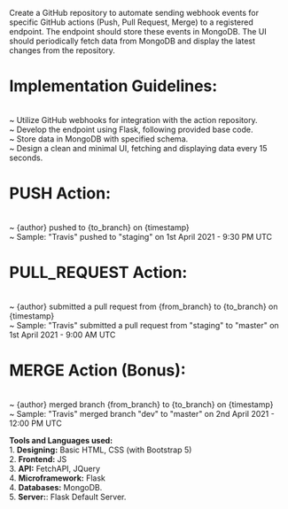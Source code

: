 Create a GitHub repository to automate sending webhook events for specific GitHub actions (Push, Pull Request, Merge) to a registered endpoint. The endpoint should store these events in MongoDB. The UI should periodically fetch data from MongoDB and display the latest changes from the repository.

# Implementation Guidelines:
<br> ~ Utilize GitHub webhooks for integration with the action repository.</b>
<br> ~ Develop the endpoint using Flask, following provided base code.</b>
<br> ~ Store data in MongoDB with specified schema.</b>
<br> ~ Design a clean and minimal UI, fetching and displaying data every 15 seconds.</b>

  # PUSH Action:
   <br> ~ {author} pushed to {to_branch} on {timestamp}</b>
   <br> ~ Sample: "Travis" pushed to "staging" on 1st April 2021 - 9:30 PM UTC</b>
  # PULL_REQUEST Action:
   <br> ~ {author} submitted a pull request from {from_branch} to {to_branch} on {timestamp}</b>
   <br> ~ Sample: "Travis" submitted a pull request from "staging" to "master" on 1st April 2021 - 9:00 AM UTC</b>
  # MERGE Action (Bonus):
   <br> ~ {author} merged branch {from_branch} to {to_branch} on {timestamp}</b>
   <br> ~ Sample: "Travis" merged branch "dev" to "master" on 2nd April 2021 - 12:00 PM UTC</b>
 
<b>Tools and Languages used:</b>
<br>1. <b>Designing:</b> Basic HTML, CSS (with Bootstrap 5)
<br>2. <b>Frontend:</b> JS
<br>3. <b>API:</b> FetchAPI, JQuery
<br>4. <b>Microframework:</b> Flask
<br>4. <b>Databases:</b> MongoDB.
<br>5. <b>Server:</b>: Flask Default Server.
